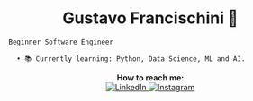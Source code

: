 <h1 align="center"> Gustavo Francischini 🌱 </h1>

    Beginner Software Engineer
    
      • 📚 Currently learning: Python, Data Science, ML and AI.

<p align="center">
  <strong>How to reach me:</strong><br>
  <a href="https://www.linkedin.com/in/gustavo-francischini/">
    <img src="https://img.shields.io/badge/LinkedIn-0077B5?style=for-the-badge&logo=linkedin&logoColor=white" alt="LinkedIn ">
  </a>
  <a href="https://www.instagram.com/gfrancischini_/">
    <img src=" https://img.shields.io/badge/Instagram-E4405F?style=for-the-badge&logo=instagram&logoColor=white" alt="Instagram">
  </a>
</p>
